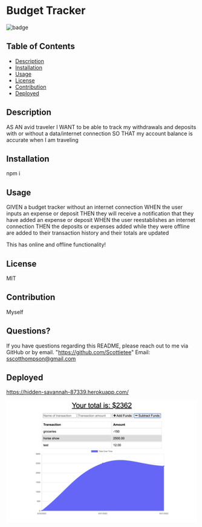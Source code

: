 # Budget Tracker

![badge](https://img.shields.io/badge/license-MIT-brightgreen)

## Table of Contents
- [Description](#description)
- [Installation](#installation)
- [Usage](#usage)
- [License](#license)
- [Contribution](#contribution)
- [Deployed](#deployed)

## Description
AS AN avid traveler
I WANT to be able to track my withdrawals and deposits with or without a data/internet connection
SO THAT my account balance is accurate when I am traveling 

## Installation
npm i

## Usage
GIVEN a budget tracker without an internet connection
WHEN the user inputs an expense or deposit
THEN they will receive a notification that they have added an expense or deposit
WHEN the user reestablishes an internet connection
THEN the deposits or expenses added while they were offline are added to their transaction history and their totals are updated

This has online and offline functionality!
## License
MIT

## Contribution
Myself

## Questions?
If you have questions regarding this README, please reach out to me via GitHub or by email.
"https://github.com/Scottietee"
Email: sscotthompson@gmail.com

## Deployed
https://hidden-savannah-87339.herokuapp.com/

![App Screenshot](./public/icons/screenshot.png)
